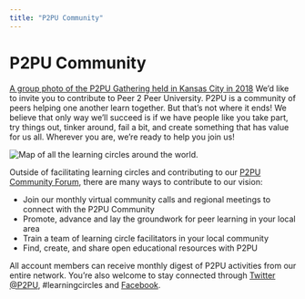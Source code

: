 ```yaml
---
title: "P2PU Community"
---
```

# P2PU Community

[A group photo of the P2PU Gathering held in Kansas City in 2018](https://cdn-images-1.medium.com/max/800/1*K2XdW94dSzBYuEyOyORluQ.jpeg)
We’d like to invite you to contribute to Peer 2 Peer University. P2PU is a community of peers helping one another learn together. But that’s not where it ends! We believe that only way we’ll succeed is if we have people like you take part, try things out, tinker around, fail a bit, and create something that has value for us all. Wherever you are, we’re ready to help you join us!

![Map of all the learning circles around the world. ](https://community.p2pu.org/uploads/default/original/2X/7/7c7e47e051927bc6423fbf4320fed992a23ac896.png)

Outside of facilitating learning circles and contributing to our [P2PU Community Forum](https://community.p2pu.org/), there are many ways to contribute to our vision:

- Join our monthly virtual community calls and regional meetings to connect with the P2PU Community
- Promote, advance and lay the groundwork for peer learning in your local area
- Train a team of learning circle facilitators in your local community
- Find, create, and share open educational resources with P2PU

All account members can receive monthly digest of P2PU activities from our entire network. You’re also welcome to stay connected through [Twitter @P2PU](https://twitter.com/P2PU), #learningcircles and [Facebook](https://www.facebook.com/P2PUniversity). 
